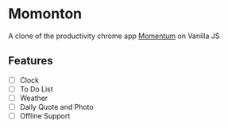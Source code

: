 # Momonton

A clone of the productivity chrome app [Momentum](https://chrome.google.com/webstore/detail/momentum/laookkfknpbbblfpciffpaejjkokdgca) on Vanilla JS

## Features

- [ ] Clock
- [ ] To Do List
- [ ] Weather
- [ ] Daily Quote and Photo
- [ ] Offline Support
